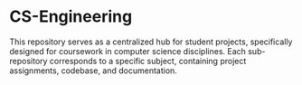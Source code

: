 # CS-Engineering
This repository serves as a centralized hub for student projects, specifically designed for coursework in computer science disciplines. Each sub-repository corresponds to a specific subject, containing project assignments, codebase, and documentation.
